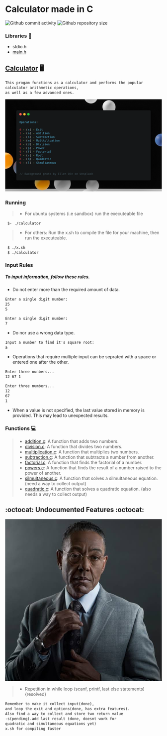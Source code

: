 #	Calculator made in C

![Github commit activity](https://img.shields.io/github/commit-activity/w/Jesulayomy/calculator?style=plastic) ![Github repository size](https://img.shields.io/github/repo-size/Jesulayomy/calculator?style=plastic)

### Libraries :scroll:
- stdio.h
- [main.h](main.h)

## [Calculator](calc.c) :desktop_computer:
```command line
This progam functions as a calculator and performs the popular calculator arithmetic operations, 
as well as a few advanced ones.
```

![Table showing all operations of the calculator](operations.png)
### Running
>- For ubuntu systems (i.e sandbox) run the executeable file
```commandline
 $- ./calculator
```
>- For others:
 Run the x.sh to compile the file for your machine, then run the executeable.
```commandline
 $ ./x.sh
 $ ./calculator
```

### Input Rules
##### To input information, follow these rules.
- Do not enter more than the required amount of data.
```commandline
Enter a single digit number:
25
5
```

```commandline
Enter a single digit number:
7
```
- Do nor use a wrong data type.
```commandline
Input a number to find it's square root:
a
```
- Operations that require multiple input can be seprated with a space or entered one after the other.
```commandline
Enter three nunbers...
12 67 1
```

```commandline
Enter three numbers...
12
67
1
```
- When a value is not specified, the last value stored in memory is provided. This may lead to unexpected results.

### Functions :computer:
>- [addition.c](addition.c):
 A function that adds two numbers.
>- [division.c](division.c):
 A function that divides two numbers.
>- [multiplication.c](multiplication.c):
 A function that multiplies two numbers.
>- [subtraction.c](subtraction.c):
 A function that subtracts a number from another.
>- [factorial.c](factorial.c):
 A function that finds the factorial of a number.
>- [powers.c](powers.c):
 A function that finds the result of a number raised to the power of another.
>- [silmultaneous.c](silmultaneous.c):
 A function that solves a silmultaneous equation. (need a way to collect output)
>- [quadratic.c](quadratic.c):
 A function that solves a quadratic equation. (also needs a way to collect output)

## :octocat: Undocumented Features :octocat:
![feature](feature.jpeg)
>- Repetition in while loop
 (scanf, printf, last else statements){resolved}

```commandline
Remember to make it collect input(done), 
and loop the exit and options(done, has extra features). 
Also find a way to collect and store two return value
-s(pending).add last result (done, doesnt work for 
quadratic and simultaneous equations yet)
x.sh for compiling faster
```
